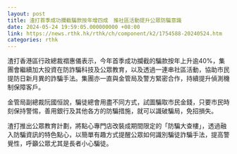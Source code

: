 ```yaml
---
layout: post
title: 渣打首季成功攔截騙款按年增四成　推社區活動提升公眾防騙意識
date: 2024-05-24 19:59:05.000000000 +08:00
link: https://news.rthk.hk/rthk/ch/component/k2/1754588-20240524.htm
categories: rthk
---
```


渣打香港區行政總裁禤惠儀表示，今年首季成功攔截的騙款按年上升逾40%，集團會繼續加大投資在防詐騙科技及公眾教育，以及透過一連串社區活動，協助市民提防日新月異的詐騙手法。集團亦一直與金管局及警方緊密合作，持續提升偵測機制保障客戶。

金管局副總裁阮國恒說，騙徒總會用盡不同方式，試圖騙取市民金錢，只要市民時刻保持警惕，善用銀行及其他各方的防騙措施，就可以識破騙局，免招損失。

渣打推出公眾教育計劃，將點心專門店改裝成期間限定的「防騙大查樓」，透過融入防騙資訊的特色點心，以簡單有趣方式提醒公眾如何識別騙徒詐騙手法，提高警覺性，呼籲公眾尤其是長者小心騙徒。
